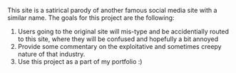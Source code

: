 This site is a satirical parody of another famous social media site with a similar name. 
The goals for this project are the following:
1. Users going to the original site will mis-type and be accidentially routed to this site, where they will be confused and hopefully a bit annoyed
2. Provide some commentary on the exploitative and sometimes creepy nature of that industry.
3. Use this project as a part of my portfolio :)
